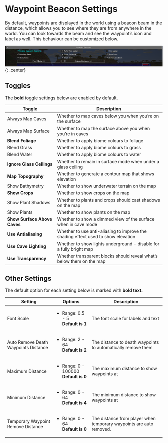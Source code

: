 # **Waypoint Beacon Settings**

By default, waypoints are displayed in the world using a beacon beam in the distance, which allows you to see where they are from anywhere in the world. You can look towards the beam and see the waypoint’s icon and label as well. This behaviour can be customized below.

![Beacon-Settings](../../img/settings/waypoint-beacons.png){: .center}

## **Toggles**

The **bold** toggle settings below are enabled by default.

| Toggle                       | Description                                                                       |
|------------------------------|-----------------------------------------------------------------------------------|
| Always Map Caves             | Whether to map caves below you when you’re on the surface                         |
| Always Map Surface           | Whether to map the surface above you when you’re in caves                         |
| **Blend Foliage**            | Whether to apply biome colours to foliage                                         |
| Blend Grass                  | Whether to apply biome colours to grass                                           |
| Blend Water                  | Whether to apply biome colours to water                                           |
| **Ignore Glass Ceilings**    | Whether to remain in surface mode when under a glass ceiling                      |
| **Map Topography**           | Whether to generate a contour map that shows elevation                            |
| Show Bathymetry              | Whether to show underwater terrain on the map                                     |
| **Show Crops**               | Whether to show crops on the map                                                  |
| Show Plant Shadows           | Whether to plants and crops should cast shadows on the map                        |
| Show Plants                  | Whether to show plants on the map                                                 |
| **Show Surface Above Caves** | Whether to show a dimmed view of the surface when in cave mode                    |
| **Use Antialiasing**         | Whether to use anti-aliasing to improve the shading effect used to show elevation |
| **Use Cave Lighting**        | Whether to show lights underground - disable for a fully bright map               |
| **Use Transparency**         | Whether transparent blocks should reveal what’s below them on the map             |

## **Other Settings**

The default option for each setting below is marked with **bold text.**

| Setting                              | Options                                                  | Description                                                         |
|--------------------------------------|----------------------------------------------------------|---------------------------------------------------------------------|
| Font Scale                           | <ul><li>Range: 0.5 - 5 <br>**Default is 1**</li></ul>    | The font scale for labels and text                                  |
| Auto Remove Death Waypoints Distance | <ul><li>Range: 2 - 64 <br>**Default is 2**</li></ul>     | The distance to death waypoints to automatically remove them        |
| Maximum Distance                     | <ul><li>Range: 0 - 100000 <br>**Default is 0**</li></ul> | The maximum distance to show waypoints at                           |
| Minimum Distance                     | <ul><li>Range: 0 - 64 <br>**Default is 4**</li></ul>     | The minimum distance to show waypoints at                           |
| Temporary Waypoint Remove Distance   | <ul><li>Range: 0 - 64 <br>**Default is 0**</li></ul>     | The distance from player when temporary waypoints are auto removed. |
